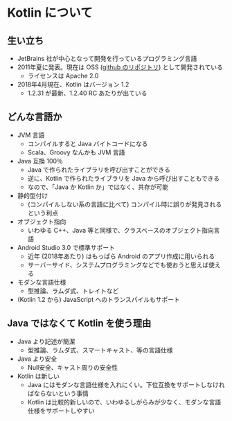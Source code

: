 # Kotlin について

## 生い立ち

* JetBrains 社が中心となって開発を行っているプログラミング言語
* 2011年夏に発表。現在は OSS ([github のリポジトリ](https://github.com/JetBrains/kotlin)) として開発されている
  * ライセンスは Apache 2.0
* 2018年4月現在、Kotlin はバージョン 1.2
  * 1.2.31 が最新、1.2.40 RC あたりが出ている

## どんな言語か

* JVM 言語
  * コンパイルすると Java バイトコードになる
  * Scala、Groovy なんかも JVM 言語
* Java 互換 100％
  * Java で作られたライブラリを呼び出すことができる
  * 逆に、Kotlin で作られたライブラリを Java から呼び出すこともできる
  * なので、「Java か Kotlin か」ではなく、共存が可能
* 静的型付け
  * (コンパイルしない系の言語に比べて) コンパイル時に誤りが発見されるという利点
* オブジェクト指向
  * いわゆる C++、Java 等と同様で、クラスベースのオブジェクト指向言語
* Android Studio 3.0 で標準サポート
  * 近年 (2018年あたり) はもっぱら Android のアプリ作成に用いられる
  * サーバーサイド、システムプログラミングなどでも使おうと思えば使える
* モダンな言語仕様
  * 型推論、ラムダ式、トレイトなど
* (Kotlin 1.2 から) JavaScript へのトランスパイルもサポート

## Java ではなくて Kotlin を使う理由

* Java より記述が簡潔
  * 型推論、ラムダ式、スマートキャスト、等の言語仕様
* Java より安全
  * Null安全、キャスト周りの安全性
* Kotlin は新しい
  * Java にはモダンな言語仕様を入れにくい。下位互換をサポートしなければならないという事情
  * Kotlin は比較的新しいので、いわゆるしがらみが少なく、モダンな言語仕様をサポートしやすい

